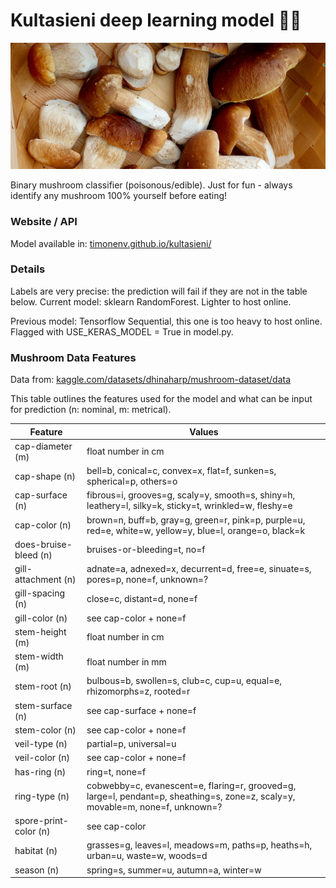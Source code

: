 # Kultasieni deep learning model :mushroom::fallen_leaf:
![Boletus edulis picked in Helsinki, 08/2025](https://github.com/timonenv/kultasieni/blob/main/images/image1.jpg)

Binary mushroom classifier (poisonous/edible).
Just for fun - always identify any mushroom 100% yourself before eating!

### Website / API 
Model available in: [timonenv.github.io/kultasieni/](https://timonenv.github.io/kultasieni/)

### Details 
Labels are very precise: the prediction will fail if they are not in the table below.
Current model: sklearn RandomForest. Lighter to host online.

Previous model: Tensorflow Sequential, this one is too heavy to host online. Flagged with USE_KERAS_MODEL = True in model.py.

### Mushroom Data Features
Data from: [kaggle.com/datasets/dhinaharp/mushroom-dataset/data](https://www.kaggle.com/datasets/dhinaharp/mushroom-dataset/data)

This table outlines the features used for the model and what can be input for prediction (n: nominal, m: metrical).

| Feature | Values |
| --- | --- |
| cap-diameter (m) | float number in cm |
| cap-shape (n) | bell=b, conical=c, convex=x, flat=f, sunken=s, spherical=p, others=o |
| cap-surface (n) | fibrous=i, grooves=g, scaly=y, smooth=s, shiny=h, leathery=l, silky=k, sticky=t, wrinkled=w, fleshy=e |
| cap-color (n) | brown=n, buff=b, gray=g, green=r, pink=p, purple=u, red=e, white=w, yellow=y, blue=l, orange=o, black=k |
| does-bruise-bleed (n) | bruises-or-bleeding=t, no=f |
| gill-attachment (n) | adnate=a, adnexed=x, decurrent=d, free=e, sinuate=s, pores=p, none=f, unknown=? |
| gill-spacing (n) | close=c, distant=d, none=f |
| gill-color (n) | see cap-color + none=f |
| stem-height (m) | float number in cm |
| stem-width (m) | float number in mm |
| stem-root (n) | bulbous=b, swollen=s, club=c, cup=u, equal=e, rhizomorphs=z, rooted=r |
| stem-surface (n) | see cap-surface + none=f |
| stem-color (n) | see cap-color + none=f |
| veil-type (n) | partial=p, universal=u |
| veil-color (n) | see cap-color + none=f |
| has-ring (n) | ring=t, none=f |
| ring-type (n) | cobwebby=c, evanescent=e, flaring=r, grooved=g, large=l, pendant=p, sheathing=s, zone=z, scaly=y, movable=m, none=f, unknown=? |
| spore-print-color (n) | see cap-color |
| habitat (n) | grasses=g, leaves=l, meadows=m, paths=p, heaths=h, urban=u, waste=w, woods=d |
| season (n) | spring=s, summer=u, autumn=a, winter=w |
